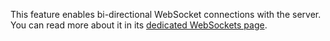 [//]: # (title: WebSockets)

<include src="lib.md" include-id="outdated_warning"/>

This feature enables bi-directional WebSocket connections with the server.
You can read more about it in its [dedicated WebSockets page](/clients/websockets.html).
